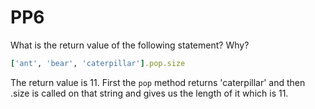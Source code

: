 # PP6

What is the return value of the following statement? Why?

```ruby
['ant', 'bear', 'caterpillar'].pop.size
```

The return value is 11.  First the `pop` method returns 'caterpillar' and then .size is called on that string and gives us the length of it which is 11.

